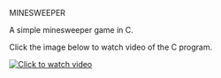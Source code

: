 MINESWEEPER

A simple minesweeper game in C.

Click the image below to watch video of the C program.

[![Click to watch video](https://i9.ytimg.com/vi/Iwq3A9qmJ_A/2.jpg?sqp=CMz8m80F&rs=AOn4CLAVIMp1147xkZ2YyWHWMW8VOqTeFg&time=1504116576708)](https://youtu.be/Iwq3A9qmJ_A?t=0s "Click to watch video")
